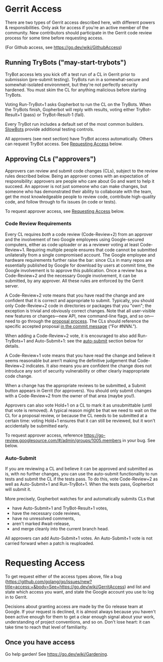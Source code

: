 # Gerrit Access

There are two types of Gerrit access described here, with different powers & responsibilities. Only ask for access if you're an active member of the community. New contributors should participate in the Gerrit code review process for some time before requesting access.

(For Github access, see https://go.dev/wiki/GithubAccess)

## Running TryBots ("may-start-trybots")

TryBot access lets you kick off a test run of a CL in Gerrit prior to submission (pre-submit testing).
TryBots run in a somewhat-secure and somewhat-isolated environment, 
but they're not perfectly security hardened.
You must skim the CL for anything malicious before starting TryBots.

Voting Run-TryBot+1 asks Gopherbot to run the CL on the TryBots.
When the TryBots finish, Gopherbot will reply with results,
voting either TryBot-Result+1 (pass) or TryBot-Result-1 (fail).

Every TryBot run includes a default set of the most common builders.
[SlowBots](https://go.dev/wiki/SlowBots) provide additional testing controls.

All approvers (see next section) have TryBot access automatically. Others can request TryBot access. See [Requesting Access](#requesting-access) below.

## Approving CLs ("approvers")

Approvers can review and submit code changes (CLs), subject to the review rules described below. Being an approver comes with an expectation of responsibility: approvers are people who care about Go and want to help it succeed. An approver is not just someone who can make changes, but someone who has demonstrated their ability to collaborate with the team, get the most knowledgeable people to review code, contribute high-quality code, and follow through to fix issues (in code or tests).

To request approver access, see [Requesting Access](#requesting-access) below.

### Code Review Requirements

Every CL requires _both_ a code review (Code-Review+2) from an approver and the involvement of two Google employees using Google-secured computers, either as code uploader or as a reviewer voting at least Code-Review+1. Requiring multiple people ensures that code cannot be submitted unilaterally from a single compromised account. The Google employee and hardware requirements further raise the bar: since CLs in many repos are essentially published by Google for download by users at commit time, the Google involvement is to approve this publication. Once a review has a Code-Review+2 and the necessary Google involvement, it can be submitted, by any approver. All these rules are enforced by the Gerrit server.

A Code-Review+2 vote means that you have read the change and are confident that it is correct and appropriate to submit. Typically, you should only Code-Review+2 code in directories or packages that you "own"; the exception is trivial and obviously correct changes. Note that all user-visible new features or changes—new API, new command-line flags, and so on—need to go through the [proposal process](https://go.dev/s/proposal-process). The CLs should reference the specific accepted proposal [in the commit message](https://github.com/golang/go/wiki/CommitMessage) (“For #NNN.”).

When adding a Code-Review+2 vote, it is encouraged to also add Run-TryBots+1 and Auto-Submit+1: see the [auto-submit](#auto-submit) section below for details.

A Code-Review+1 vote means that you have read the change and believe it seems reasonable but aren’t making the definitive judgement that Code-Review+2 indicates. It also means you are confident the change does not introduce any sort of security vulnerability or other clearly inappropriate code change.

When a change has the appropriate reviews to be submitted, a Submit button appears in Gerrit (for approvers). You should only submit changes with a Code-Review+2 from the owner of that area (maybe you!).

Approvers can also vote Hold+1 on a CL to mark it as unsubmittable (until that vote is removed). A typical reason might be that we need to wait on the CL for a proposal review, or because the CL needs to be submitted at a certain time: voting Hold+1 ensures that it can still be reviewed, but it won't accidentally be submitted early.

To request approver access, reference https://go-review.googlesource.com/#/admin/groups/1005,members in your bug. See below.

### Auto-Submit

If you are reviewing a CL and believe it can be approved and submitted as is, 
with no further changes, you can use the auto-submit functionality 
to run tests and submit the CL if the tests pass. 
To do this, vote Code-Review+2 as well as Auto-Submit+1 and Run-TryBot+1. When the tests pass, Gopherbot will submit it.

More precisely, Gopherbot watches for and automatically submits CLs that

 - have Auto-Submit+1 and TryBot-Result+1 votes,
 - have the necessary code reviews, 
 - have no unresolved comments,
 - aren't marked #wait-release,
 - and merge cleanly into the current branch head.

All approvers can add Auto-Submit+1 votes.
An Auto-Submit+1 vote is not carried forward when a patch is reuploaded.

# Requesting Access

To get request either of the access types above, file a bug (https://github.com/golang/go/issues/new?title=access:+&body=See+https://go.dev/wiki/GerritAccess) and list and state which access you want, and state the Google account you use to log in to Gerrit.

Decisions about granting access are made by the Go release team at Google. If your request is declined, it is almost always because you haven't been active enough for them to get a clear enough signal about your work, understanding of project conventions, and so on. Don't lose heart: it can take time to reach that level of familiarity.

## Once you have access

Go help garden! See https://go.dev/wiki/Gardening.